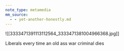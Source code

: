 ```yaml
---
note_type: metamedia
mm_source:
  - - yet-another-honestly.md
---
```


![[3333471391113112564_3333471381004966368.jpg]]

Liberals every time an old
ass war criminal dies


